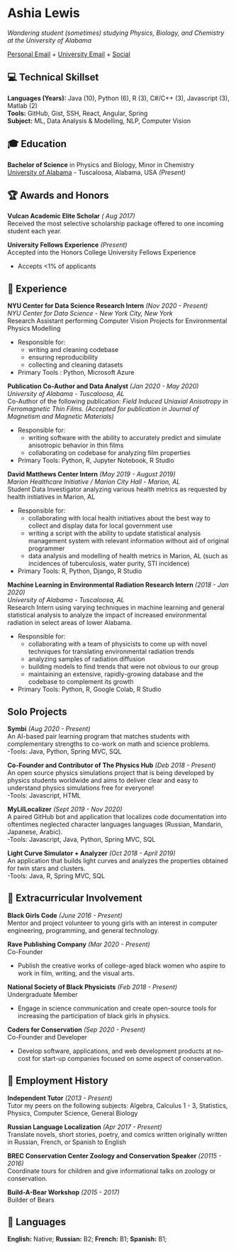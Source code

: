 # Ashia Lewis

_Wandering student (sometimes) studying Physics, Biology, and Chemistry at the University of Alabama_ 

[Personal Email](mailto:pantagruelspendulum@protonmail.com) + [University Email](mailto:atlewis5@crimson.ua.edu.com) + [Social](https://www.goodreads.com/user/show/25702327-ash)

## 💻 Technical Skillset

**Languages (Years):** Java (10), Python (6), R (3), C#/C++ (3), Javascript (3), Matlab (2) <br>
**Tools:** GitHub, Gist, SSH, React, Angular, Spring <br>
**Subject:** ML, Data Analysis & Modelling, NLP, Computer Vision <br>

## 🎓 Education

**Bachelor of Science** in Physics and Biology, Minor in Chemistry <br>
[University of Alabama](https://www.ua.edu/) - Tuscaloosa, Alabama, USA _(Present)_

## 🏆 Awards and Honors

**Vulcan Academic Elite Scholar** _( Aug 2017)_ <br>
Received the most selective scholarship package offered to one incoming student each year.

**University Fellows Experience** _(Present)_ <br>
Accepted into the Honors College University Fellows Experience
- Accepts <1% of applicants


## 📍 Experience

**NYU Center for Data Science Research Intern** _(Nov 2020 - Present)_<br>
_NYU Center for Data Science - New York City, New York_ <br>
Research Assistant performing Computer Vision Projects for Environmental Physics Modelling
- Responsible for:
    - writing and cleaning codebase
    - ensuring reproducibility 
    - collecting and cleaning datasets
- Primary Tools : Python, Microsoft Azure

**Publication Co-Author and Data Analyst** _(Jan 2020 - May 2020)_ <br>
_University of Alabama - Tuscaloosa, AL_ <br>
Co-Author of the following publication: _Field Induced Uniaxial Anisotropy in Ferromagnetic Thin Films. (Accepted for publication in Journal of Magnetism and Magnetic Materials)_<br>
- Responsible for:
    - writing software with the ability to accurately predict and simulate anisotropic behavior in thin films
    - collaborating on codebase for analyzing film properties
- Primary Tools: Python, R, Jupyter Notebook, R Studio

**David Matthews Center Intern** _(May 2019 - August 2019)_ <br>
_Marion Healthcare Initiative / Marion City Hall - Marion, AL_ <br>
Student Data Investigator analyzing various health metrics as requested by health initiatives in Marion, AL
- Responsible for:
  - collaborating with local health initiatives about the best way to collect and display data for local government use
  - writing a script with the ability to update statistical analysis management system with relevant information without aid of original programmer
  - data analysis and modelling of health metrics in Marion, AL (such as incidences of tuberculosis, water purity, STI incidence)
- Primary Tools: R, Python, Django, R Studio

**Machine Learning in Environmental Radiation Research Intern** _(2018 - Jan 2020)_ <br>
_University of Alabama - Tuscaloosa, AL_ <br>
Research Intern using varying techniques in machine learning and general statistical analysis to analyze the impact of increased environmental radiation in select areas of lower Alabama. <br>
- Responsible for:
    - collaborating with a team of physicists to come up with novel techniques for translating environmental radiation trends
    - analyzing samples of radiation diffusion
    - building models to find trends that were not obvious to our group
    - maintaining an extensive, rapidly-growing database and the codebase to complement its growth
- Primary Tools: Python, R, Google Colab, R Studio
 

## Solo Projects

**Symbi** _(Aug 2020 - Present)_ <br>
An AI-based pair learning program that matches students with complementary strengths to co-work on math and science problems.<br>
-Tools: Java, Python, Spring MVC, SQL

**Co-Founder and Contributor of The Physics Hub** _(Deb 2018 - Present)_ <br>
An open source physics simulations project that is being developed by physics students worldwide and aims to deliver clear and easy to understand physics simulations free for everyone! <br>
-Tools: Javascript, HTML

**MyLilLocalizer** _(Sept 2019 - Nov 2020)_ <br>
A paired GitHub bot and application that localizes code documentation into oftentimes neglected character languages languages (Russian, Mandarin, Japanese, Arabic). <br>
-Tools: Javascript, Java, Python, Spring MVC, SQL

**Light Curve Simulator + Analyzer** _(Oct 2018 - April 2019)_<br>
An application that builds light curves and analyzes the properties obtained for twin stars and clusters. <br>
-Tools: Java, R, Spring MVC, SQL


## 🧩 Extracurricular Involvement

**Black Girls Code** _(June 2016 - Present)_ <br>
Mentor and project volunteer to young girls with an interest in computer engineering, programming, and general technology.

**Rave Publishing Company** _(Mar 2020 - Present)_ <br>
Co-Founder <br>
- Publish the creative works of college-aged black women who aspire to work in film, writing, and the visual arts.

**National Society of Black Physicists** _(Feb 2018 - Present)_ <br>
Undergraduate Member
- Engage in science communication and create open-source tools for increasing the participation of black girls in physics.

**Coders for Conservation** _(Sep 2020 - Present)_ <br>
Co-Founder and Developer
- Develop software, applications, and web development products at no-cost for start-up companies focused on some aspect of conservation. 


##  💼 Employment History

**Independent Tutor** _(2013 - Present)_ <br>
Tutor my peers on the following subjects: Algebra, Calculus 1 - 3, Statistics, Physics, Computer Science, General Biology

**Russian Language Localization** _(Apr 2017 - Present)_ <br>
Translate novels, short stories, poetry, and comics written originally written in Russian, French, or Spanish to English

**BREC Conservation Center Zoology and Conservation Speaker** _(20115 - 2016)_ <br>
Coordinate tours for children and give informational talks on zoology or conservation.

**Build-A-Bear Workshop** _(2015 - 2017)_ <br>
Builder of Bears 

## 💬 Languages

**English:** Native;
**Russian:** B2;
**French:** B1;
**Spanish:** B1;




